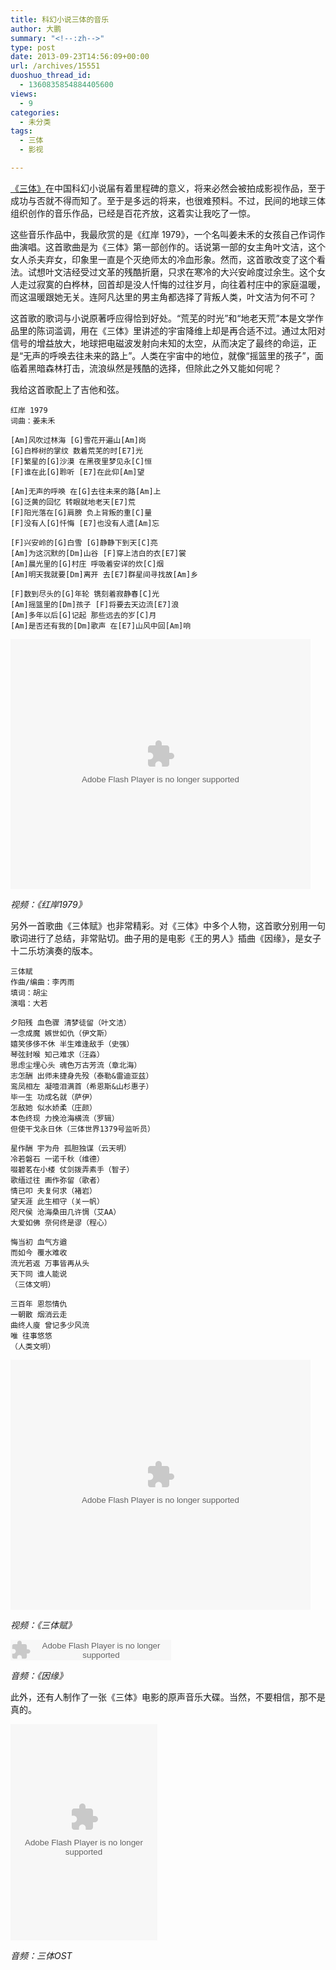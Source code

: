 ```yaml
---
title: 科幻小说三体的音乐
author: 大鹏
summary: "<!--:zh-->"
type: post
date: 2013-09-23T14:56:09+00:00
url: /archives/15551
duoshuo_thread_id:
  - 1360835854884405600
views:
  - 9
categories:
  - 未分类
tags:
  - 三体
  - 影视

---
```

<!--:zh-->

[《三体》][1]在中国科幻小说届有着里程碑的意义，将来必然会被拍成影视作品，至于成功与否就不得而知了。至于是多远的将来，也很难预料。不过，民间的地球三体组织创作的音乐作品，已经是百花齐放，这着实让我吃了一惊。

这些音乐作品中，我最欣赏的是《红岸 1979》，一个名叫姜未禾的女孩自己作词作曲演唱。这首歌曲是为《三体》第一部创作的。话说第一部的女主角叶文洁，这个女人杀夫弃女，印象里一直是个灭绝师太的冷血形象。然而，这首歌改变了这个看法。试想叶文洁经受过文革的残酷折磨，只求在寒冷的大兴安岭度过余生。这个女人走过寂寞的白桦林，回首却是没人忏悔的过往岁月，向往着村庄中的家庭温暖，而这温暖跟她无关。连阿凡达里的男主角都选择了背叛人类，叶文洁为何不可？

<!--:-->

<!--more-->

<!--:zh-->

这首歌的歌词与小说原著呼应得恰到好处。“荒芜的时光”和“地老天荒”本是文学作品里的陈词滥调，用在《三体》里讲述的宇宙降维上却是再合适不过。通过太阳对信号的增益放大，地球把电磁波发射向未知的太空，从而决定了最终的命运，正是“无声的呼唤去往未来的路上”。人类在宇宙中的地位，就像“摇篮里的孩子”，面临着黑暗森林打击，流浪纵然是残酷的选择，但除此之外又能如何呢？

我给这首歌配上了吉他和弦。

    红岸 1979
    词曲：姜未禾
    
    [Am]风吹过林海 [G]雪花开遍山[Am]岗
    [G]白桦树的掌纹 数着荒芜的时[E7]光
    [F]繁星的[G]沙漠 在黑夜里梦见永[C]恒
    [F]谁在此[G]聆听 [E7]在此仰[Am]望
    
    [Am]无声的呼唤 在[G]去往未来的路[Am]上
    [G]泛黄的回忆 转眼就地老天[E7]荒
    [F]阳光落在[G]肩膀 负上背叛的重[C]量
    [F]没有人[G]忏悔 [E7]也没有人遗[Am]忘
    
    [F]兴安岭的[G]白雪 [G]静静下到天[C]亮
    [Am]为这沉默的[Dm]山谷 [F]穿上洁白的衣[E7]裳
    [Am]晨光里的[G]村庄 呼吸着安详的炊[C]烟
    [Am]明天我就要[Dm]离开 去[E7]群星间寻找故[Am]乡
    
    [F]数到尽头的[G]年轮 镌刻着寂静春[C]光
    [Am]摇篮里的[Dm]孩子 [F]将要去天边流[E7]浪
    [Am]多年以后[G]记起 那些远去的岁[C]月
    [Am]是否还有我的[Dm]歌声 在[E7]山风中回[Am]响
    

<embed src="http://player.youku.com/player.php/sid/XNTc1NTMyNjU2/v.swf" allowFullScreen="true" quality="high" width="480" height="400" align="middle" allowScriptAccess="always" type="application/x-shockwave-flash">
</embed>

_视频：《红岸1979》_

另外一首歌曲《三体赋》也非常精彩。对《三体》中多个人物，这首歌分别用一句歌词进行了总结，非常贴切。曲子用的是电影《王的男人》插曲《因缘》，是女子十二乐坊演奏的版本。

    三体赋
    作曲/编曲：李丙雨
    填词：胡尘
    演唱：大若
    
    夕阳残 血色骤 清梦徒留（叶文洁）
    一念成魔 嫉世如仇（伊文斯）
    嬉笑侈侈不休 半生难逢敌手（史强）
    琴弦封喉 知己难求（汪淼）
    思虑尘埋心头 魂色万古芳流（章北海）
    志怎酬 出师未捷身先殁（泰勒&雷迪亚兹）
    鸾凤相左 凝噎泪满首（希恩斯&山杉惠子）
    毕一生 功成名就（萨伊）
    怎敌她 似水娇柔（庄颜）
    本色终现 力挽沧海横流（罗辑）
    但使干戈永日休（三体世界1379号监听员）
    
    星作酬 宇为舟 孤胆独谋（云天明）
    冷若磐石 一诺千秋（维德）
    啜碧茗在小楼 仗剑拨弄素手（智子）
    歌缅过往 画作弥留（歌者）
    情已叩 夫复何求（褚岩）
    望天涯 此生相守（关一帆）
    咫尺侯 沧海桑田几许惆（艾AA）
    大爱如佛 奈何终是谬（程心）
    
    悔当初 血气方遒
    而如今 覆水难收
    流光若返 万事皆再从头
    天下同 谁人能说
    （三体文明）
    
    三百年 恩怨情仇
    一朝散 烟消云走
    曲终人廋 曾记多少风流
    唯 往事悠悠
    （人类文明）
    

<embed src="http://player.youku.com/player.php/sid/XMjQyNTk2MTEy/v.swf" allowFullScreen="true" quality="high" width="480" height="400" align="middle" allowScriptAccess="always" type="application/x-shockwave-flash">
</embed>

_视频：《三体赋》_

<embed src="http://www.xiami.com/widget/0_1770233403/singlePlayer.swf" type="application/x-shockwave-flash" width="257" height="33" wmode="transparent">
</embed>

_音频：《因缘》_

此外，还有人制作了一张《三体》电影的原声音乐大碟。当然，不要相信，那不是真的。

<embed src="http://www.xiami.com/widget/0_372239388_235_346_FF8719_494949/albumPlayer.swf" type="application/x-shockwave-flash" width="235" height="346" wmode="transparent">
</embed>

_音频：三体OST_

<!--:-->

 [1]: http://pzhao.org/2011-09-03-%E6%AF%8F%E5%91%A8%E4%B8%80%E4%B9%A6%EF%BC%9A%E4%B8%89%E4%BD%93%EF%BC%88%E5%88%98%E6%85%88%E6%AC%A3%EF%BC%89/

